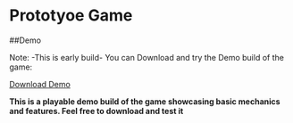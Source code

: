 # Prototyoe Game

##Demo

Note: -This is early build-
You can Download and try the Demo build of the game:

[Download Demo](Demo%20Game/Prototype.zip)

**This is a playable demo build of the game showcasing basic mechanics and features. Feel free to download and test it**